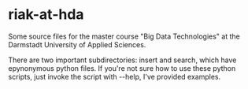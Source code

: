 riak-at-hda
===========

Some source files for the master course "Big Data Technologies" at the Darmstadt University of Applied Sciences.

There are two important subdirectories: insert and search, which have epynonymous python files. If you're not sure how to use these python scripts, just invoke the script with --help, I've provided examples.
